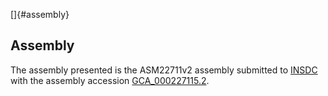 []{#assembly}

Assembly
--------

The assembly presented is the ASM22711v2 assembly submitted to
[INSDC](http://www.insdc.org) with the assembly accession
[GCA\_000227115.2](http://www.ebi.ac.uk/ena/data/view/GCA_000227115.2).
